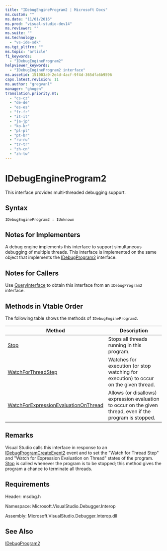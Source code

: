 ```yaml
---
title: "IDebugEngineProgram2 | Microsoft Docs"
ms.custom: ""
ms.date: "11/01/2016"
ms.prod: "visual-studio-dev14"
ms.reviewer: ""
ms.suite: ""
ms.technology: 
  - "vs-ide-sdk"
ms.tgt_pltfrm: ""
ms.topic: "article"
f1_keywords: 
  - "IDebugEngineProgram2"
helpviewer_keywords: 
  - "IDebugEngineProgram2 interface"
ms.assetid: 151003a9-2e4d-4acf-9f4d-365dfa6b9596
caps.latest.revision: 11
ms.author: "gregvanl"
manager: "ghogen"
translation.priority.mt: 
  - "cs-cz"
  - "de-de"
  - "es-es"
  - "fr-fr"
  - "it-it"
  - "ja-jp"
  - "ko-kr"
  - "pl-pl"
  - "pt-br"
  - "ru-ru"
  - "tr-tr"
  - "zh-cn"
  - "zh-tw"
---
```

# IDebugEngineProgram2
This interface provides multi-threaded debugging support.  
  
## Syntax  
  
```  
IDebugEngineProgram2 : IUnknown  
```  
  
## Notes for Implementers  
 A debug engine implements this interface to support simultaneous debugging of multiple threads. This interface is implemented on the same object that implements the [IDebugProgram2](../../../extensibility/debugger/reference/idebugprogram2.md) interface.  
  
## Notes for Callers  
 Use [QueryInterface](/visual-cpp/atl/queryinterface) to obtain this interface from an `IDebugProgram2` interface.  
  
## Methods in Vtable Order  
 The following table shows the methods of `IDebugEngineProgram2`.  
  
|Method|Description|  
|------------|-----------------|  
|[Stop](../../../extensibility/debugger/reference/idebugengineprogram2-stop.md)|Stops all threads running in this program.|  
|[WatchForThreadStep](../../../extensibility/debugger/reference/idebugengineprogram2-watchforthreadstep.md)|Watches for execution (or stop watching for execution) to occur on the given thread.|  
|[WatchForExpressionEvaluationOnThread](../../../extensibility/debugger/reference/idebugengineprogram2-watchforexpressionevaluationonthread.md)|Allows (or disallows) expression evaluation to occur on the given thread, even if the program is stopped.|  
  
## Remarks  
 Visual Studio calls this interface in response to an [IDebugProgramCreateEvent2](../../../extensibility/debugger/reference/idebugprogramcreateevent2.md) event and to set the "Watch for Thread Step" and "Watch for Expression Evaluation on Thread" states of the program. [Stop](../../../extensibility/debugger/reference/idebugengineprogram2-stop.md) is called whenever the program is to be stopped; this method gives the program a chance to terminate all threads.  
  
## Requirements  
 Header: msdbg.h  
  
 Namespace: Microsoft.VisualStudio.Debugger.Interop  
  
 Assembly: Microsoft.VisualStudio.Debugger.Interop.dll  
  
## See Also  
 [IDebugProgram2](../../../extensibility/debugger/reference/idebugprogram2.md)